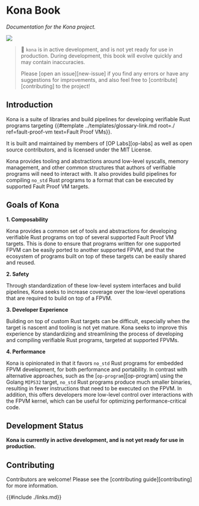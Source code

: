 # Kona Book

_Documentation for the Kona project._

<a href="https://github.com/anton-rs/kona"><img src="https://img.shields.io/badge/GitHub%20Repo-kona-green?logo=github"></a>

> 📖 `kona` is in active development, and is not yet ready for use in production. During development, this book will evolve quickly and may contain inaccuracies.
>
> Please [open an issue][new-issue] if you find any errors or have any suggestions for improvements, and also feel free to [contribute][contributing] to the project!

## Introduction

Kona is a suite of libraries and build pipelines for developing verifiable Rust programs targeting
{{#template ../templates/glossary-link.md root=./ ref=fault-proof-vm text=Fault Proof VMs}}.

It is built and maintained by members of [OP Labs][op-labs] as well as open source contributors, and is licensed under the MIT License.

Kona provides tooling and abstractions around low-level syscalls, memory management, and other common structures that authors of verifiable programs
will need to interact with. It also provides build pipelines for compiling `no_std` Rust programs to a format that can be executed by supported
Fault Proof VM targets.

## Goals of Kona

**1. Composability**

Kona provides a common set of tools and abstractions for developing verifiable Rust programs on top of several supported Fault Proof VM targets. This is done
to ensure that programs written for one supported FPVM can be easily ported to another supported FPVM, and that the ecosystem of programs built on top of these targets
can be easily shared and reused.

**2. Safety**

Through standardization of these low-level system interfaces and build pipelines, Kona seeks to increase coverage over the low-level operations that are
required to build on top of a FPVM.

**3. Developer Experience**

Building on top of custom Rust targets can be difficult, especially when the target is nascent and tooling is not yet mature. Kona seeks to improve this
experience by standardizing and streamlining the process of developing and compiling verifiable Rust programs, targeted at supported FPVMs.

**4. Performance**

Kona is opinionated in that it favors `no_std` Rust programs for embedded FPVM development, for both performance and portability. In contrast with alternative approaches, such
as the [`op-program`][op-program] using the Golang `MIPS32` target, `no_std` Rust programs produce much smaller binaries, resulting in fewer instructions
that need to be executed on the FPVM. In addition, this offers developers more low-level control over interactions with the FPVM kernel, which can be useful
for optimizing performance-critical code.

## Development Status

**Kona is currently in active development, and is not yet ready for use in production.**

## Contributing

Contributors are welcome! Please see the [contributing guide][contributing] for more information.

{{#include ./links.md}}
